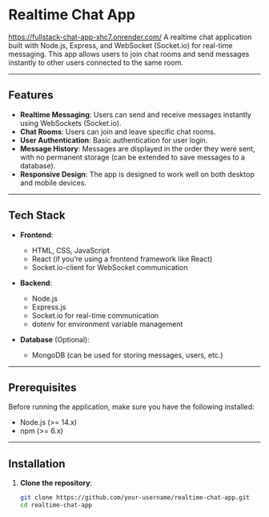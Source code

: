 # Realtime Chat App

https://fullstack-chat-app-xhc7.onrender.com/
A realtime chat application built with Node.js, Express, and WebSocket (Socket.io) for real-time messaging. This app allows users to join chat rooms and send messages instantly to other users connected to the same room.

---

## Features

- **Realtime Messaging**: Users can send and receive messages instantly using WebSockets (Socket.io).
- **Chat Rooms**: Users can join and leave specific chat rooms.
- **User Authentication**: Basic authentication for user login.
- **Message History**: Messages are displayed in the order they were sent, with no permanent storage (can be extended to save messages to a database).
- **Responsive Design**: The app is designed to work well on both desktop and mobile devices.

---

## Tech Stack

- **Frontend**: 
  - HTML, CSS, JavaScript
  - React (if you’re using a frontend framework like React)
  - Socket.io-client for WebSocket communication

- **Backend**:
  - Node.js
  - Express.js
  - Socket.io for real-time communication
  - dotenv for environment variable management

- **Database** (Optional):
  - MongoDB (can be used for storing messages, users, etc.)

---

## Prerequisites

Before running the application, make sure you have the following installed:

- Node.js (>= 14.x)
- npm (>= 6.x)

---

## Installation

1. **Clone the repository**:

   ```bash
   git clone https://github.com/your-username/realtime-chat-app.git
   cd realtime-chat-app
